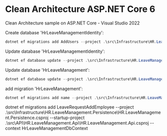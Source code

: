 # Clean Architecture ASP.NET Core 6
Clean Architecture sample on ASP.NET Core - Visual Studio 2022

Create database 'HrLeaveManagementIdentity':
```powershell
dotnet ef migrations add AddUsers --project .\src\Infrastructure\HR.LeaveManagement.Identity\HR.LeaveManagement.Identity.csproj --startup-project .\src\API\HR.LeaveManagement.Api\HR.LeaveManagement.Api.csproj --context LeaveManagementIdentityDbContext
```

Update database 'HrLeaveManagementIdentity':
```powershell
dotnet ef database update --project .\src\Infrastructure\HR.LeaveManagement.Identity\HR.LeaveManagement.Identity.csproj --startup-project .\src\API\HR.LeaveManagement.Api\HR.LeaveManagement.Api.csproj --context LeaveManagementIdentityDbContext
```

Update database 'HrLeaveManagement':
```powershell
dotnet ef database update --project .\src\Infrastructure\HR.LeaveManagement.Persistence\HR.LeaveManagement.Persistence.csproj --startup-project .\src\API\HR.LeaveManagement.Api\HR.LeaveManagement.Api.csproj --context HrLeaveManagementDbContext
```

add migration 'HrLeaveManagement':
```powershell
dotnet ef migrations add name --project .\src\Infrastructure\HR.LeaveManagement.Persistence\HR.LeaveManagement.Persistence.csproj --startup-project .\src\API\HR.LeaveManagement.Api\HR.LeaveManagement.Api.csproj --context HrLeaveManagementDbContext
```

dotnet ef migrations add LeaveRequestAddEmployee --project .\src\Infrastructure\HR.LeaveManagement.Persistence\HR.LeaveManagement.Persistence.csproj --startup-project .\src\API\HR.LeaveManagement.Api\HR.LeaveManagement.Api.csproj --context HrLeaveManagementDbContext
